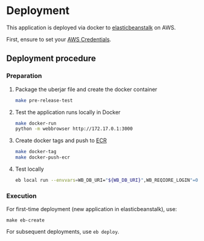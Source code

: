 # Deployment

This application is deployed via docker to [elasticbeanstalk][1] on AWS.

First, ensure to set your [AWS Credentials][2].

## Deployment procedure

### Preparation

1. Package the uberjar file and create the docker container
   ```bash
   make pre-release-test
   ```
2. Test the application runs locally in Docker
   ```bash
   make docker-run
   python -m webbrowser http://172.17.0.1:3000
   ```
3. Create docker tags and push to [ECR][3]

   ```bash
   make docker-tag
   make docker-push-ecr
   ```
4. Test locally
   ```bash
   eb local run --envvars=WB_DB_URI="${WB_DB_URI}",WB_REQIORE_LOGIN"=0"


### Execution

For first-time deployment (new application in elasticbeanstalk), use:

```make eb-create```

For subsequent deployments, use `eb deploy`.


[1]: https://aws.amazon.com/elasticbeanstalk/
[2]: https://github.com/WormBase/wormbase-architecture/wiki/AWS-Credentials
[3]: https://aws.amazon.com/ecr/
